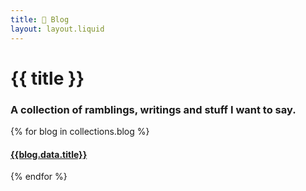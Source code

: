 ```yaml
---
title: 📖 Blog
layout: layout.liquid
---
```


# {{ title }}

### A collection of ramblings, writings and stuff I want to say.

{% for blog in collections.blog %}
#### [{{blog.data.title}}]({{blog.url}})
{% endfor %}